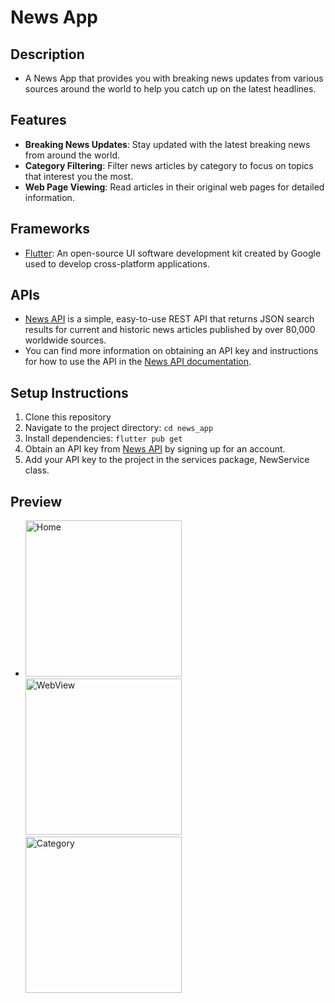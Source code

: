# News App
## Description
- A News App that provides you with breaking news updates from various sources around the world to help you catch up on the latest headlines.

## Features
- **Breaking News Updates**: Stay updated with the latest breaking news from around the world.
- **Category Filtering**: Filter news articles by category to focus on topics that interest you the most.
- **Web Page Viewing**: Read articles in their original web pages for detailed information.

## Frameworks
- [Flutter](https://flutter.dev): An open-source UI software development kit created by Google used to develop cross-platform applications.

## APIs
- [News API](https://newsapi.org) is a simple, easy-to-use REST API that returns JSON search results for current and historic news articles published by over 80,000 worldwide sources.
- You can find more information on obtaining an API key and instructions for how to use the API in the [News API documentation](https://newsapi.org/docs/get-started).
  
## Setup Instructions
1. Clone this repository
2. Navigate to the project directory: `cd news_app`
3. Install dependencies: `flutter pub get`
4. Obtain an API key from [News API](https://newsapi.org) by signing up for an account.
5. Add your API key to the project in the services package, NewService class.

## Preview
- <img src="https://github.com/nadaamohhamed/News-App/assets/96924895/06029cc1-371b-416c-a9ac-b155f2a0244a" alt="Home" width="250"/> <img src="https://github.com/nadaamohhamed/News-App/assets/96924895/2bae91b2-0773-4c10-9a67-fa0bd069bf9d" alt="WebView" width="250"/> <img src="https://github.com/nadaamohhamed/News-App/assets/96924895/ed4379a4-e499-4ad2-8e88-25ba0d735687" alt="Category" width="250"/> 







